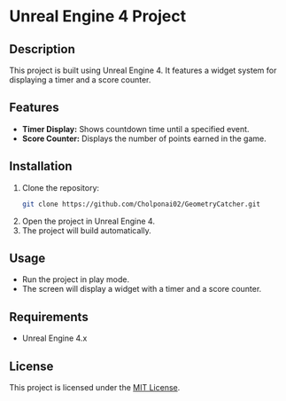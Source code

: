 # Unreal Engine 4 Project

## Description

This project is built using Unreal Engine 4. It features a widget system for displaying a timer and a score counter.

## Features

- **Timer Display:** Shows countdown time until a specified event.
- **Score Counter:** Displays the number of points earned in the game.

## Installation

1. Clone the repository:
   ```bash
   git clone https://github.com/Cholponai02/GeometryCatcher.git
   ```
2. Open the project in Unreal Engine 4.
3. The project will build automatically.

## Usage

- Run the project in play mode.
- The screen will display a widget with a timer and a score counter.

## Requirements

- Unreal Engine 4.x

## License

This project is licensed under the [MIT License](LICENSE).

